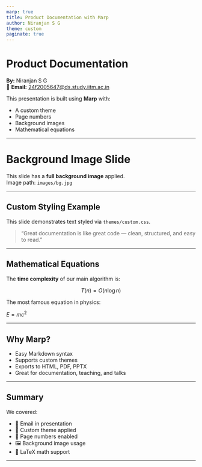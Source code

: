 ```yaml
---
marp: true
title: Product Documentation with Marp
author: Niranjan S G
theme: custom
paginate: true
---
```


<!-- Slide 1 -->
# Product Documentation

**By:** Niranjan S G  
📧 **Email:** 24f2005647@ds.study.iitm.ac.in  

This presentation is built using **Marp** with:
- A custom theme  
- Page numbers  
- Background images  
- Mathematical equations  

---

<!-- _backgroundImage: url('images/bg.jpg') -->
<!-- _backgroundSize: cover -->

# Background Image Slide

This slide has a **full background image** applied.  
Image path: `images/bg.jpg`  

---

## Custom Styling Example

This slide demonstrates text styled via `themes/custom.css`.

> “Great documentation is like great code — clean, structured, and easy to read.”

---

## Mathematical Equations

The **time complexity** of our main algorithm is:

$$
T(n) = O(n \log n)
$$

The most famous equation in physics:

$E = mc^2$

---

## Why Marp?

- Easy Markdown syntax  
- Supports custom themes  
- Exports to HTML, PDF, PPTX  
- Great for documentation, teaching, and talks  

---

## Summary

We covered:
- 📧 Email in presentation  
- 🎨 Custom theme applied  
- 📄 Page numbers enabled  
- 🖼️ Background image usage  
- 🧮 LaTeX math support  

---
